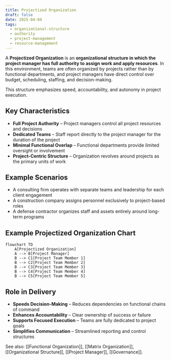 ```yaml
---
title: Projectized Organization
draft: false
date: 2025-04-04
tags:
  - organizational-structure
  - authority
  - project-management
  - resource-management
---
```


A **Projectized Organization** is an **organizational structure in which the project manager has full authority to assign work and apply resources**. In this environment, teams are often organized by projects rather than by functional departments, and project managers have direct control over budget, scheduling, staffing, and decision-making.

This structure emphasizes speed, accountability, and autonomy in project execution.

## Key Characteristics

- **Full Project Authority** – Project managers control all project resources and decisions  
- **Dedicated Teams** – Staff report directly to the project manager for the duration of the project  
- **Minimal Functional Overlap** – Functional departments provide limited oversight or involvement  
- **Project-Centric Structure** – Organization revolves around projects as the primary units of work

## Example Scenarios

- A consulting firm operates with separate teams and leadership for each client engagement  
- A construction company assigns personnel exclusively to project-based roles  
- A defense contractor organizes staff and assets entirely around long-term programs

## Example Projectized Organization Chart

```mermaid
flowchart TD
    A[Projectized Organization]
    A --> B[Project Manager]
    B --> C1[Project Team Member 1]
    B --> C2[Project Team Member 2]
    B --> C3[Project Team Member 3]
    B --> C4[Project Team Member 4]
    B --> C5[Project Team Member 5]
```

## Role in Delivery

- **Speeds Decision-Making** – Reduces dependencies on functional chains of command  
- **Enhances Accountability** – Clear ownership of success or failure  
- **Supports Focused Execution** – Teams are fully dedicated to project goals  
- **Simplifies Communication** – Streamlined reporting and control structures

See also: [[Functional Organization]], [[Matrix Organization]], [[Organizational Structure]], [[Project Manager]], [[Governance]].
